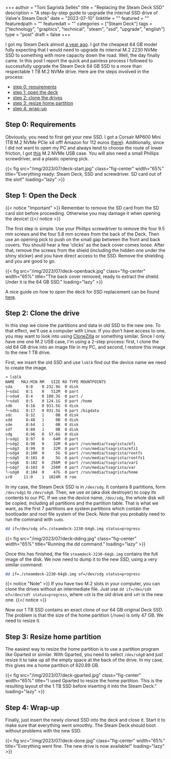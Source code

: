 +++
author = "Toni Sagristà Sellés"
title = "Replacing the Steam Deck SSD"
description = "A step-by-step guide to upgrade the internal SSD drive of Valve's Steam Deck"
date = "2023-07-10"
linktitle = ""
featured = ""
featuredpath = ""
featuredalt = ""
categories = ["Steam Deck"]
tags = ["technology", "graphics", "technical", "steam", "ssd", "upgrade", "english"]
type = "post"
draft = false
+++

I got my Steam Deck almost [a year ago](https://mastodon.social/@jumpinglangur/109279233328548307). I got the cheapest 64 GB model fully expecting that I would need to upgrade its internal M.2 2230 NVMe SSD to something with more capacity down the road. Well, the day finally came. In this post I report the quick and painless process I followed to successfully upgrade the Steam Deck 64 GB SSD to a more than respectable 1 TB M.2 NVMe drive. Here are the steps involved in the process:

- [step 0: requirements](#step0)
- [step 1: open the deck](#step1)
- [step 2: clone the drives](#step2)
- [step 3: resize home partition](#step3)
- [step 4: wrap-up](#step4)

<!-- More -->

## Step 0: Requirements
<div id="step0"></div>

Obviously, you need to first get your new SSD. I got a Corsair MP600 Mini 1TB M.2 NVMe PCIe x4 offf Amazon for 112 euros ([here](https://www.amazon.de/dp/B0C28HLKNB)). Additionally, since I did not want to open my PC and always tend to choose the route of lower friction, I got [this](https://www.amazon.de/dp/B0BGS3NZ4C) M.2 NVMe USB case. You will also need a small Phillips screwdriver, and a plastic opening pick.

{{< fig src="/img/2023/07/deck-start.jpg" class="fig-center" width="65%" title="Everything ready: Steam Deck, SSD and screwdriver. SD card out of the slot!" loading="lazy" >}}

## Step 1: Open the Deck
<div id="step1"></div>

{{< notice "Important" >}}
Remember to remove the SD card from the SD card slot before proceeding. Otherwise you may damage it when opening the device!
{{</ notice >}}

The first step is simple. Use your Phillips screwdriver to remove the four 9.5 mm screws and the four 5.8 mm screws from the back of the Deck. Then use an opening pick to push on the small gap between the front and back covers. You should hear a few 'clicks' as the back cover comes loose. After that, remove the screws from the shield (including the hidden one under the shiny sticker) and you have direct access to the SSD. Remove the shielding and you are good to go.

{{< fig src="/img/2023/07/deck-openback.jpg" class="fig-center" width="65%" title="The back cover removed, ready to extract the shield. Under it is the 64 GB SSD." loading="lazy" >}}

A nice guide on how to open the deck for SSD replacement can be found [here](https://www.ifixit.com/Guide/Steam+Deck+SSD+Replacement/148989).

## Step 2: Clone the drive
<div id="step2"></div>

In this step we clone the partitions and data in old SSD to the new one. To that effect, we'll use a computer with Linux. If you don't have access to one, you may want to look into using [CloneZilla](https://clonezilla.org) or something similar. Since I only have one one M.2 USB case, I'm using a 2-step process: first, I clone the old 64 GB drive into an image file in my PC, and second, I restore this image to the new 1 TB drive.

First, we insert the old SSD and use `lsblk` find out the device name we need to create the image.

```bash
➜ lsblk
NAME   MAJ:MIN RM   SIZE RO TYPE MOUNTPOINTS
sda      8:0    0 232.9G  0 disk 
├─sda1   8:1    0   512M  0 part 
├─sda4   8:4    0 108.3G  0 part /
└─sda5   8:5    0 124.1G  0 part /home
sdb      8:16   0 931.5G  0 disk 
└─sdb1   8:17   0 931.5G  0 part /bigdata
sdc      8:32   1     0B  0 disk 
sdd      8:48   1     0B  0 disk 
sde      8:64   1     0B  0 disk 
sdf      8:80   1     0B  0 disk 
sdg      8:96   0  57.6G  0 disk 
├─sdg1   8:97   0    64M  0 part 
├─sdg2   8:98   0    32M  0 part /run/media/tsagrista/efi
├─sdg3   8:99   0    32M  0 part /run/media/tsagrista/efi1
├─sdg4   8:100  0     5G  0 part /run/media/tsagrista/rootfs
├─sdg5   8:101  0     5G  0 part /run/media/tsagrista/rootfs1
├─sdg6   8:102  0   256M  0 part /run/media/tsagrista/var1
├─sdg7   8:103  0   256M  0 part /run/media/tsagrista/var
└─sdg8   8:104  0    47G  0 part /run/media/tsagrista/home
sr0     11:0    1  1024M  0 rom  
```

In my case, the Steam Deck SSD is in `/dev/sdg`. It contains 8 partitions, form `/dev/sdg1` to `/dev/sdg8`. Then, we use `dd` (aka disk destroyer) to copy its contents to our PC. If we use the device name, `/dev/sdg`, the whole disk will be copied, including all partitions and the partition table. That is what we want, as the first 7 partitions are system partitions which contain the bootloader and root file system of the Deck. Note that you probably need to run the command with `sudo`.

```bash
dd if=/dev/sdg of=./steamdeck-2230-64gb.img status=progress
```

{{< fig src="/img/2023/07/deck-dding.jpg" class="fig-center" width="65%" title="Running the dd command." loading="lazy" >}}

Once this has finished, the file `steamdeck-2230-64gb.img` contains the full image of the disk. We now need to dump it to the new SSD, using a very similar command:

```bash
dd if=./steamdeck-2230-64gb.img of=/dev/sdg status=progress
```

{{< notice "Note" >}}
If you have two M.2 slots in your computer, you can clone the drives without an intermediate file. Just use `dd if=/dev/sdX of=/dev/sdY status=progress`, where `sdX` is the old drive and `sdY` is the new one.
{{</ notice >}}


Now our 1 TB SSD contains an exact clone of our 64 GB original Deck SSD. The problem is that the size of the home partition (`/home`) is only 47 GB. We need to resize it.

## Step 3: Resize home partition
<div id="step3"></div>

The easiest way to resize the home partition is to use a partition program like Gparted or similar. With Gparted, you need to select `/dev/sdg8` and just resize it to take up all the empty space at the back of the drive. In my case, this gives me a home partition of 920.89 GB.

{{< fig src="/img/2023/07/deck-gparted.jpg" class="fig-center" width="65%" title="I used Gparted to resize the home partition. This is the resulting layout of the 1 TB SSD before inserting it into the Steam Deck." loading="lazy" >}}

## Step 4: Wrap-up
<div id="step4"></div>

Finally, just insert the newly cloned SSD into the deck and close it. Start it to make sure that everything went smoothly. The Steam Deck should boot without problems with the new SSD.

{{< fig src="/img/2023/07/deck-done.jpg" class="fig-center" width="65%" title="Everything went fine. The new drive is now available!" loading="lazy" >}}

